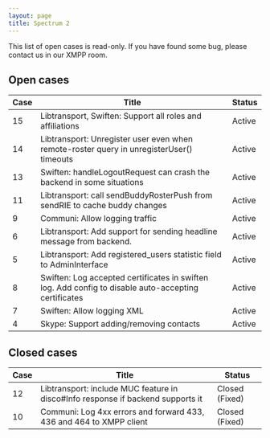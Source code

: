 ```yaml
---
layout: page
title: Spectrum 2
---
```


This list of open cases is read-only. If you have found some bug, please
contact us in our XMPP room.

## Open cases

Case | Title | Status
-----|-------|-------
15 | Libtransport, Swiften: Support all roles and affiliations | Active
14 | Libtransport: Unregister user even when remote-roster query in unregisterUser() timeouts | Active
13 | Swiften: handleLogoutRequest can crash the backend in some situations | Active
11 | Libtransport: call sendBuddyRosterPush from sendRIE to cache buddy changes | Active
9 | Communi: Allow logging traffic | Active
6 | Libtransport: Add support for sending headline message from backend. | Active
5 | Libtransport: Add registered_users statistic field to AdminInterface | Active
8 | Swiften: Log accepted certificates in swiften log. Add config to disable auto-accepting certificates | Active
7 | Swiften: Allow logging XML | Active
4 | Skype: Support adding/removing contacts | Active



## Closed cases

Case | Title | Status
-----|-------|-------
12 | Libtransport: include MUC feature in disco#Info response if backend supports it | Closed (Fixed)
10 | Communi: Log 4xx errors and forward 433, 436 and 464 to XMPP client | Closed (Fixed)
